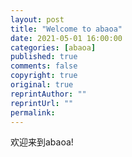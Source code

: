```yaml
---
layout: post
title: "Welcome to abaoa"
date: 2021-05-01 16:00:00
categories: [abaoa]
published: true
comments: false
copyright: true
original: true
reprintAuthor: ""
reprintUrl: ""
permalink: 
---
```


欢迎来到abaoa!
